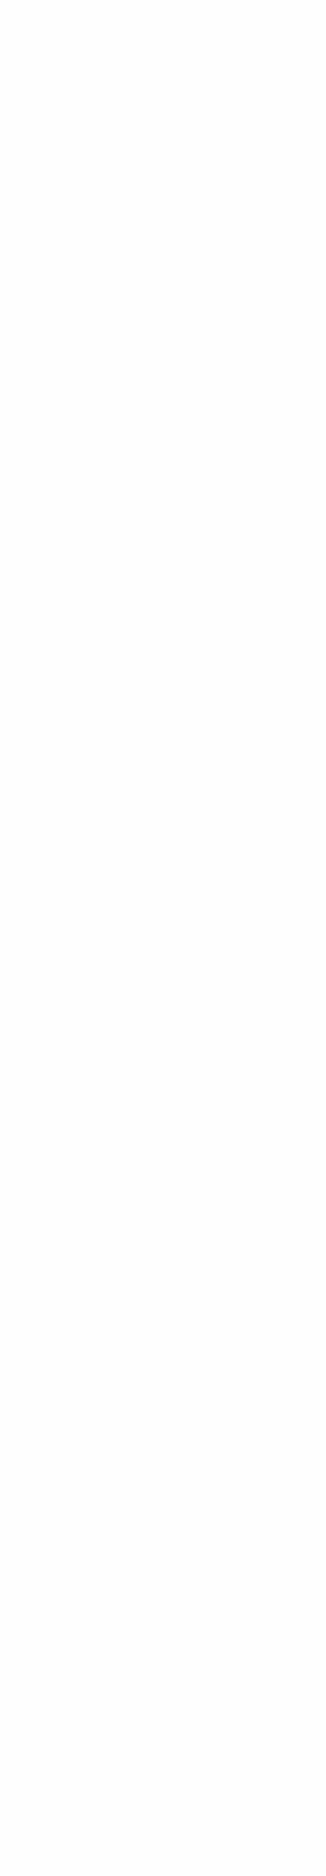 
<!DOCTYPE  html PUBLIC "-//W3C//DTD XHTML 1.0 Transitional//EN" "http://www.w3.org/TR/xhtml1/DTD/xhtml1-transitional.dtd">
<html xmlns="http://www.w3.org/1999/xhtml" xml:lang="en-us" lang="en-us"><head><meta http-equiv="Content-Type" content="text/html; charset=utf-8"/><title>Project Instructions</title><meta name="author" content="Hun, Hokseng"/><style type="text/css"> * {margin:0; padding:0; text-indent:0; }
 .s1 { color: white; font-family:Calibri, sans-serif; font-style: normal; font-weight: normal; text-decoration: none; font-size: 16pt; }
 .s2 { color: white; font-family:Calibri, sans-serif; font-style: normal; font-weight: normal; text-decoration: none; font-size: 9pt; }
 h1 { color: white; font-family:Calibri, sans-serif; font-style: normal; font-weight: bold; text-decoration: none; font-size: 11pt; }
 .p, p { color: white; font-family:Calibri, sans-serif; font-style: normal; font-weight: normal; text-decoration: none; font-size: 11pt; margin:0pt; }
 li {display: block; }
 #l1 {padding-left: 0pt;counter-reset: c1 1; }
 #l1> li>*:first-child:before {counter-increment: c1; content: counter(c1, decimal)". "; color: white; font-family:Calibri, sans-serif; font-style: normal; font-weight: normal; text-decoration: none; font-size: 11pt; }
 #l1> li:first-child>*:first-child:before {counter-increment: c1 0;  }
 li {display: block; }
 #l2 {padding-left: 0pt; }
 #l2> li>*:first-child:before {content: "- "; color: white; font-family:Calibri, sans-serif; font-style: normal; font-weight: normal; text-decoration: none; font-size: 11pt; }
 #l3 {padding-left: 0pt;counter-reset: e1 1; }
 #l3> li>*:first-child:before {counter-increment: e1; content: counter(e1, decimal)". "; color: white; font-family:Calibri, sans-serif; font-style: normal; font-weight: normal; text-decoration: none; font-size: 11pt; }
 #l3> li:first-child>*:first-child:before {counter-increment: e1 0;  }
 #l4 {padding-left: 0pt;counter-reset: e2 1; }
 #l4> li>*:first-child:before {counter-increment: e2; content: counter(e2, lower-latin)". "; color: white; font-family:Calibri, sans-serif; font-style: normal; font-weight: normal; text-decoration: none; font-size: 11pt; }
 #l4> li:first-child>*:first-child:before {counter-increment: e2 0;  }
 #l5 {padding-left: 0pt;counter-reset: f1 11; }
 #l5> li>*:first-child:before {counter-increment: f1; content: counter(f1, lower-latin)". "; color: white; font-family:Calibri, sans-serif; font-style: normal; font-weight: normal; text-decoration: none; font-size: 11pt; }
 #l5> li:first-child>*:first-child:before {counter-increment: f1 0;  }
 #l6 {padding-left: 0pt;counter-reset: g1 1; }
 #l6> li>*:first-child:before {counter-increment: g1; content: counter(g1, decimal)". "; color: white; font-family:Calibri, sans-serif; font-style: normal; font-weight: normal; text-decoration: none; font-size: 11pt; }
 #l6> li:first-child>*:first-child:before {counter-increment: g1 0;  }
</style></head><body><p style="text-indent: 0pt;text-align: left;"><br/></p><p class="s1" style="padding-top: 1pt;padding-left: 5pt;text-indent: 0pt;line-height: 170%;text-align: left;">Spring 2022 CPSC 332-02 – File Structures and Databases Project Description</p><p class="s1" style="padding-left: 5pt;text-indent: 0pt;line-height: 19pt;text-align: left;">Instructor: Hokseng Hun</p><p style="text-indent: 0pt;text-align: left;"><br/></p><p class="s2" style="padding-left: 5pt;text-indent: 0pt;text-align: left;">[Version 2022.03.16]</p><p style="text-indent: 0pt;text-align: left;"><br/></p><h1 style="padding-top: 2pt;padding-left: 5pt;text-indent: 0pt;text-align: left;">Important Date:</h1><ol id="l1"><li data-list-text="1."><p style="padding-top: 9pt;padding-left: 41pt;text-indent: -18pt;text-align: left;">Project Part A – Due on Monday, March 28, 2022, 5:00pm</p></li><li data-list-text="2."><p style="padding-top: 1pt;padding-left: 41pt;text-indent: -18pt;text-align: left;">Project Part B – Due on Monday, May 16, 2022, 5:00pm</p></li></ol><p style="text-indent: 0pt;text-align: left;"><br/></p><p style="padding-left: 5pt;text-indent: 0pt;line-height: 108%;text-align: left;">Project submission should be made via Canvas. Each student should work on the project in groups of 4- 6, and submit a final report, a demo and presentation for the project. Each student of the group will be asked to submit a review of their group members, where each member will assign the percentage of contribution towards the project for their group members. Logically, an equal contribution from each member is expected. Any student who receives a review lower than 25 % from their group members may receive a lower grade than other members.</p><p style="text-indent: 0pt;text-align: left;"><br/></p><h1 style="padding-left: 5pt;text-indent: 0pt;line-height: 108%;text-align: left;">Note<span class="p">: Project submissions made through email will not be accepted. Only submissions made on Canvas shall receive grades.</span></h1><p style="padding-top: 7pt;padding-left: 5pt;text-indent: 0pt;text-align: left;">Maximum Marks: 60 points</p><p style="text-indent: 0pt;text-align: left;"><br/></p><p style="padding-left: 5pt;text-indent: 0pt;line-height: 108%;text-align: left;">The project comprises 2 main parts, including extra credit options – for additional functionality or extra credit part.</p><p style="text-indent: 0pt;text-align: left;"><br/></p><h1 style="padding-left: 5pt;text-indent: 0pt;text-align: left;">Database Application Project:</h1><p style="padding-top: 9pt;padding-left: 5pt;text-indent: 0pt;line-height: 108%;text-align: left;">You are a freelance software development team that will be receiving a project request from a client about Job Posting application.</p><p style="text-indent: 0pt;text-align: left;"><br/></p><p style="padding-left: 5pt;text-indent: 0pt;line-height: 108%;text-align: left;">The client will bring you a set of business requirements that his or her company would like you to use to implement the application that they want. The client will be strict in ensuring that their requirements are met, so please take note on meeting those requirements as a priority. The project you will be commissions for will involve the following:</p><ul id="l2"><li data-list-text="-"><p style="padding-top: 7pt;padding-left: 41pt;text-indent: -18pt;text-align: left;">Building an ER Diagram based on the provided requirements</p></li><li data-list-text="-"><p style="padding-left: 41pt;text-indent: -18pt;text-align: left;">Building a Relational Model based on you ER Diagram</p></li><li data-list-text="-"><p style="padding-top: 1pt;padding-left: 41pt;text-indent: -18pt;text-align: left;">Normalize your database to 3NF</p></li><li data-list-text="-"><p style="padding-left: 41pt;text-indent: -18pt;text-align: left;">Building the Physical Model inside your environment.</p></li><li data-list-text="-"><p style="padding-left: 41pt;text-indent: -18pt;text-align: left;">Populating your database with sample data.</p></li><li data-list-text="-"><p style="padding-left: 41pt;text-indent: -18pt;text-align: left;">Create a demo application to showcase your database design in PHP and MySQL</p><p style="text-indent: 0pt;text-align: left;"><br/></p><h1 style="padding-top: 9pt;padding-left: 5pt;text-indent: 0pt;text-align: left;">Client Business Requirements:</h1><p style="padding-top: 9pt;padding-left: 5pt;text-indent: 0pt;line-height: 108%;text-align: left;">Your customer is called My Job, an American worldwide employment website for job listing. Your team will design a database for their job listing website. The database is used for job posting, storing user information, and searching jobs.</p><p style="text-indent: 0pt;text-align: left;"><br/></p><ol id="l3"><li data-list-text="1."><p style="padding-left: 41pt;text-indent: -18pt;text-align: left;">Anyone can search any jobs by title and/or location. Location can be city and state, or zip code.</p></li><li data-list-text="2."><p style="padding-top: 1pt;padding-left: 41pt;text-indent: -18pt;line-height: 107%;text-align: left;">All users must sign up with a unique email and a very strong password before posting or applying any jobs.</p></li><li data-list-text="3."><p style="padding-left: 41pt;text-indent: -18pt;line-height: 108%;text-align: left;">Password is at least 8 characters long and must have at least one upper case, one lower case, one number, and one special character.</p></li><li data-list-text="4."><p style="padding-left: 41pt;text-indent: -18pt;text-align: left;">User needs to also provide first name, last name, email, and phone number.</p></li><li data-list-text="5."><p style="padding-top: 1pt;padding-left: 41pt;text-indent: -18pt;text-align: left;">User can sign up multiple times but cannot use the same email address.</p></li><li data-list-text="6."><p style="padding-top: 1pt;padding-left: 41pt;text-indent: -18pt;text-align: left;">Anyone can sign up as employee and/or employer.</p></li><li data-list-text="7."><p style="padding-top: 1pt;padding-left: 41pt;text-indent: -18pt;line-height: 108%;text-align: left;">Only employer can post a job announcement, so to become an employer, a user needs to provide extra information: Company name, Company Email, Company Phone number, Company address, and Role in Hiring Process. Company Address is optional.</p></li><li data-list-text="8."><p style="padding-left: 41pt;text-indent: -18pt;line-height: 108%;text-align: left;">Employer role in the hiring process includes Owner, CEO, Assistant or Manager, Human Resources Generalist, Hiring Manager, Recruiter, or Other.</p></li><li data-list-text="9."><p style="padding-left: 41pt;text-indent: -18pt;text-align: left;">Employer can keep track all their job postings and view all the candidates who already applied.</p></li><li data-list-text="10."><p style="padding-left: 41pt;text-indent: -18pt;line-height: 108%;text-align: left;">Employer can review the applicants and update the status: Applied, Rejected, Interviewed, or accepted.</p></li><li data-list-text="11."><p style="padding-left: 41pt;text-indent: -18pt;text-align: left;">Employer can apply for other jobs and track their application status as well.</p></li><li data-list-text="12."><p style="padding-top: 1pt;padding-left: 41pt;text-indent: -18pt;text-align: left;">All job postings must include:</p><ol id="l4"><li data-list-text="a."><p style="padding-top: 1pt;padding-left: 77pt;text-indent: -18pt;text-align: left;">Job Title</p></li><li data-list-text="b."><p style="padding-top: 1pt;padding-left: 77pt;text-indent: -18pt;text-align: left;">Job Description</p></li><li data-list-text="c."><p style="padding-top: 1pt;padding-left: 77pt;text-indent: -18pt;text-align: left;">Address</p></li><li data-list-text="d."><p style="padding-top: 1pt;padding-left: 77pt;text-indent: -18pt;text-align: left;">Qualifications</p></li><li data-list-text="e."><p style="padding-left: 77pt;text-indent: -18pt;text-align: left;">Responsibilities</p></li><li data-list-text="f."><p style="padding-top: 1pt;padding-left: 77pt;text-indent: -18pt;line-height: 108%;text-align: left;">Education (No Education Required, High School Degree, Associate’s Degree, Bachelor’s Degree, Master’s Degree, or Doctoral Degree)</p></li><li data-list-text="g."><p style="padding-left: 77pt;text-indent: -18pt;text-align: left;">Job Type (Full-Time, Part-Time, Contract, Temporary, or Internship)</p></li><li data-list-text="h."><p style="padding-left: 77pt;text-indent: -18pt;text-align: left;">Contact Details</p></li><li data-list-text="i."><p style="padding-top: 1pt;padding-left: 77pt;text-indent: -18pt;text-align: left;">Experience Level (entry level, mid-level, or senor level)</p><p style="padding-top: 1pt;padding-left: 59pt;text-indent: 0pt;text-align: left;">j.  Salary Range ($35,000+, $40,000+, $50,000+, $70,000+, or $100,000+)</p><ol id="l5"><li data-list-text="k."><p style="padding-top: 1pt;padding-left: 77pt;text-indent: -18pt;line-height: 107%;text-align: left;">Benefits (Health Insurance, Vision Insurance, Dental Insurance, Life Insurance, Pension, and 401(k))</p></li><li data-list-text="l."><p style="padding-left: 77pt;text-indent: -18pt;text-align: left;">Date Posted</p></li><li data-list-text="m."><p style="padding-top: 1pt;padding-left: 77pt;text-indent: -18pt;text-align: left;">Deadline</p></li></ol></li></ol></li><li data-list-text="13."><p style="padding-top: 1pt;padding-left: 41pt;text-indent: -18pt;line-height: 108%;text-align: left;">Employee can keep track all the jobs they already applied and check their application status: status: Applied, Rejected, Interviewed, or accepted.</p></li><li data-list-text="14."><p style="padding-left: 41pt;text-indent: -18pt;line-height: 13pt;text-align: left;">All tables must have a timestamp, so we know when the record is inserted.</p></li></ol><p style="text-indent: 0pt;text-align: left;"><br/></p><h1 style="padding-left: 5pt;text-indent: 0pt;text-align: left;">Additional Submission Requirements for the Project</h1><ol id="l6"><li data-list-text="1."><p style="padding-top: 9pt;padding-left: 41pt;text-indent: -18pt;text-align: left;">Provide a SQL script to create a database called “myjob” in MySQL server. Make sure that your script can create the database and all the tables without an issue.</p></li><li data-list-text="2."><p style="padding-left: 41pt;text-indent: -18pt;text-align: left;">Create a VIEW which has first names, last names, and email of all employees who apply more than one jobs.</p></li><li data-list-text="3."><p style="padding-left: 41pt;text-indent: -18pt;text-align: left;">Create a VIEW which shows the employers (first name, last name, and email) who post more than 3 jobs.</p></li><li data-list-text="4."><p style="padding-left: 41pt;text-indent: -18pt;text-align: left;">Create a view which shows all users that have both roles (employee and employer)</p></li></ol><p style="text-indent: 0pt;text-align: left;"><br/></p><h1 style="padding-top: 9pt;padding-left: 5pt;text-indent: 0pt;text-align: left;">Extra credit:</h1><p style="padding-top: 9pt;padding-left: 5pt;text-indent: 0pt;text-align: left;">Provide additional functionalities and make your website look professional. You can use any free or opensource CSS templates that are available on internet. <b>[5 points]</b></p><p style="text-indent: 0pt;text-align: left;"><br/></p><h1 style="padding-top: 9pt;padding-left: 5pt;text-indent: 0pt;text-align: left;">Submission 1 – Project Part A [20 points]:</h1><p style="text-indent: 0pt;text-align: left;"><br/></p><p style="padding-left: 5pt;text-indent: 0pt;line-height: 107%;text-align: left;">Submit your ER Diagram and your Relational Model (one per group.) Make sure the following are shown:</p></li><li data-list-text="-"><p style="padding-top: 8pt;padding-left: 41pt;text-indent: -18pt;text-align: left;">Tables</p></li><li data-list-text="-"><p style="padding-left: 41pt;text-indent: -18pt;text-align: left;">Primary keys</p></li><li data-list-text="-"><p style="padding-left: 41pt;text-indent: -18pt;line-height: 13pt;text-align: left;">Foreign keys: Specifically write foreign keys in a separate table or show through schema diagram</p></li><li data-list-text="-"><p style="padding-left: 41pt;text-indent: -18pt;line-height: 13pt;text-align: left;">Relationships</p></li></ul><h1 style="padding-top: 1pt;padding-left: 5pt;text-indent: 0pt;text-align: left;">Submission 2 – Project Part B [30 points]:</h1><p style="text-indent: 0pt;text-align: left;"><br/></p><p style="padding-left: 5pt;text-indent: 0pt;line-height: 108%;text-align: left;">Submit your development files, presentation, and final report (one per group.) For your development files, include a SQL Script of your populated database that you created in your environment.</p><p style="text-indent: 0pt;text-align: left;"><br/></p><p style="padding-left: 5pt;text-indent: 0pt;line-height: 108%;text-align: left;">Your final report will outline the process of taking the requirements and showing the design process of the database. The recommended outline is as follows:</p><p style="text-indent: 0pt;text-align: left;"><br/></p><h1 style="padding-left: 41pt;text-indent: 0pt;line-height: 167%;text-align: left;">Title (Application Name, Project Team Name, Class, Date, Team Members) Introduction</h1><h1 style="padding-left: 41pt;text-indent: 0pt;text-align: left;">Database Design Process</h1><p style="padding-top: 9pt;padding-left: 77pt;text-indent: 0pt;line-height: 168%;text-align: left;">Requirements ER Diagram Relational Model Physical Model</p><h1 style="padding-left: 41pt;text-indent: 0pt;line-height: 13pt;text-align: left;">Application Design</h1><p style="padding-top: 9pt;padding-left: 77pt;text-indent: 0pt;line-height: 168%;text-align: left;">Overview SQL Queries Final Product</p><h1 style="padding-left: 41pt;text-indent: 0pt;line-height: 13pt;text-align: left;">Summary</h1><p style="text-indent: 0pt;text-align: left;"><br/></p><h1 style="padding-left: 5pt;text-indent: 0pt;text-align: left;">Presentations [10 points]:</h1><p style="padding-top: 9pt;padding-left: 5pt;text-indent: 0pt;line-height: 108%;text-align: left;">You will not need to present your demo or presentation. However, please submit it so that your demo is in working order and your presentation demonstrates the different functions required in your application.</p><p style="text-indent: 0pt;text-align: left;"><br/></p><h1 style="padding-left: 5pt;text-indent: 0pt;text-align: left;">Extra credit:</h1><p style="text-indent: 0pt;text-align: left;"><br/></p><p style="padding-left: 5pt;text-indent: 0pt;line-height: 108%;text-align: left;">In the requirements, there will be some opportunities for extra credit. Review closely and see if you want to implement them into your product.</p></body></html>
